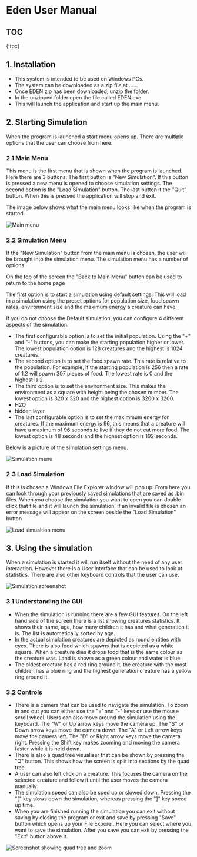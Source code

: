 # Eden User Manual

## TOC

{:toc}

## 1. Installation

- This system is intended to be used on Windows PCs.
- The system can be downloaded as a zip file at ......
- Once EDEN.zip has been downloaded, unzip the folder.
- In the unzipped folder open the file called EDEN.exe.
- This will launch the application and start up the main menu.

## 2. Starting Simulation

When the program is launched a start menu opens up. There are multiple options that the user can choose from here.

### 2.1 Main Menu

This menu is the first menu that is shown when the program is launched. Here there are 3 buttons. The first button is "New Simulation". If this button is pressed a new menu is opened to choose simulation settings. The second option is the "Load Simulation" button. The last button it the "Quit" button. When this is pressed the application will stop and exit.

The image below shows what the main menu looks like when the program is started.

![Main menu](images/mainmenu.PNG)

### 2.2 Simulation Menu

If the "New Simulation" button from the main menu is chosen, the user will be brought into the simulation menu. The simulation menu has a number of options.

On the top of the screen the "Back to Main Menu" button can be used to return to the home page

The first option is to start a simulation using default settings. This will load in a simulation using the preset options for population size, food spawn rates, environment size and the maximum energy a creature can have.

If you do not choose the Default simulation, you can configure 4 different aspects of the simulation.

- The first configurable option is to set the initial population. Using the "+" and "-" buttons, you can make the starting population higher or lower. The lowest population option is 128 creatures and the highest is 1024 creatures.
- The second option is to set the food spawn rate. This rate is relative to the population. For example, if the starting population is 256 then a rate of 1.2 will spawn 307 pieces of food. The lowest rate is 0 and the highest is 2.
- The third option is to set the environment size. This makes the environment as a square with height being the chosen number. The lowest option is 320 x 320 and the highest option is 3200 x 3200.
- H2O
- hidden layer
- The last configurable option is to set the maximmum energy for creatures. If the maximum energy is 96, this means that a creature will have a maximum of 96 seconds to live if they do not eat more food. The lowest option is 48 seconds and the highest option is 192 seconds.

Below is a picture of the simulation settings menu.

![Simulation menu](images/simmenu.PNG)

### 2.3 Load Simulation

If this is chosen a Windows File Explorer window will pop up. From here you can look through your previously saved simulations that are saved as .bin files. When you choose the simulation you want to open you can double click that file and it will launch the simulation.
If an invalid file is chosen an error message will appear on the screen beside the "Load Simulation" button

![Load simualtion menu](images/loadmenu.PNG)

## 3. Using the simulation

When a simulation is started it will run itself without the need of any user interaction. However there is a User Interface that can be used to look at statistics. There are also other keyboard controls that the user can use.

![Simulation screenshot](images/sim.PNG)

### 3.1 Understanding the GUI

- When the simulation is running there are a few GUI features. On the left hand side of the screen there is a list showing creatures statistics. It shows their name, age, how many children it has and what generation it is. The list is automatically sorted by age.
- In the actual simulation creatures are depicted as round entities with eyes. There is also food which spawns that is depicted as a white square. When a creature dies it drops food that is the same colour as the creature was. Land is shown as a green colour and water is blue.
- The oldest creature has a red ring around it, the creature with the most children has a blue ring and the highest generation creature has a yellow ring around it.

### 3.2 Controls

- There is a camera that can be used to navigate the simulation. To zoom in and out you can either use the "+' and "-" keys or use the mouse scroll wheel. Users can also move around the simulation using the keyboard. The "W" or Up arrow keys move the camera up. The "S" or Down arrow keys move the camera down. The "A" or Left arrow keys move the camera left. The "D" or Right arrow keys move the camera right. Pressing the Shift key makes zooming and moving the camera faster while it is held down.
- There is also a quad tree visualiser that can be shown by pressing the "Q" button. This shows how the screen is split into sections by the quad tree.
- A user can also left click on a creature. This focuses the camera on the selected creature and follow it until the user moves the camera manually.
- The simulation speed can also be sped up or slowed down. Pressing the "[" key slows down the simulation, whereas pressing the "]" key speed up time.
- When you are finished running the simulation you can exit without saving by closing the program or exit and save by pressing "Save" button which opens up your File Exporer. Here you can select where you want to save the simulation. After you save you can exit by pressing the "Exit" button above it.

![Screenshot showing quad tree and zoom](images/quadtree.PNG)
